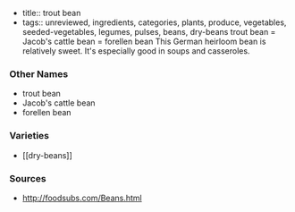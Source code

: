 - title:: trout bean
- tags:: unreviewed, ingredients, categories, plants, produce, vegetables, seeded-vegetables, legumes, pulses, beans, dry-beans
trout bean = Jacob's cattle bean = forellen bean This German heirloom bean is relatively sweet. It's especially good in soups and casseroles.

### Other Names

* trout bean
* Jacob's cattle bean
* forellen bean

### Varieties

* [[dry-beans]]

### Sources
* http://foodsubs.com/Beans.html
